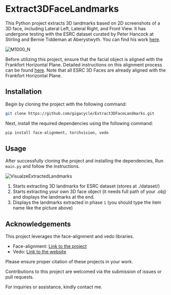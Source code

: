 # Extract3DFaceLandmarks

This Python project extracts 3D landmarks based on 2D screenshots of a 3D face, including Lateral Left, Lateral Right, and Front View. It has undergone testing with the ESRC dataset curated by Peter Hancock at Stirling and Bernie Tiddeman at Aberystwyth. You can find his work [here](https://pics.stir.ac.uk/ESRC/index.htm).

![M1000_N](https://github.com/gigacycle/Extract3DFaceLandmarks/assets/2722068/c4671286-393b-4a74-91ad-720554ffb7b2)

Before utilizing this project, ensure that the facial object is aligned with the Frankfort Horizontal Plane. Detailed instructions on this alignment process can be found [here](https://www.otoscape.com/eponyms/frankfort-horizontal-plane.html). Note that all ESRC 3D Faces are already aligned with the Frankfort Horizontal Plane.

## Installation

Begin by cloning the project with the following command:

```bash
git clone https://github.com/gigacycle/Extract3DFaceLandmarks.git
```

Next, install the required dependencies using the following command:

```bash
pip install face-alignment, torchvision, vedo
```

## Usage

After successfully cloning the project and installing the dependencies, Run `main.py` and follow the instructions.

![VisualzeExtractedLandmarks](https://github.com/gigacycle/Extract3DFaceLandmarks/assets/2722068/73ac0941-3b76-404a-adb1-e481b7ce8d60)

1. Starts extracting 3D landmarks for ESRC dataset (stores at ./dataset/)
2. Starts extracting your own 3D face object (it needs full path of your .obj) and displays the landmarks at the end.
3. Displays the landmarks extracted in phase `1` (you should type the item name like the picture above)

## Acknowledgements

This project leverages the face-alignment and vedo libraries. 

- Face-alignment: [Link to the project](https://github.com/1adrianb/face-alignment)
- Vedo: [Link to the website](https://vedo.embl.es/)

Please ensure proper citation of these projects in your work.

Contributions to this project are welcomed via the submission of issues or pull requests.

For inquiries or assistance, kindly contact me.

